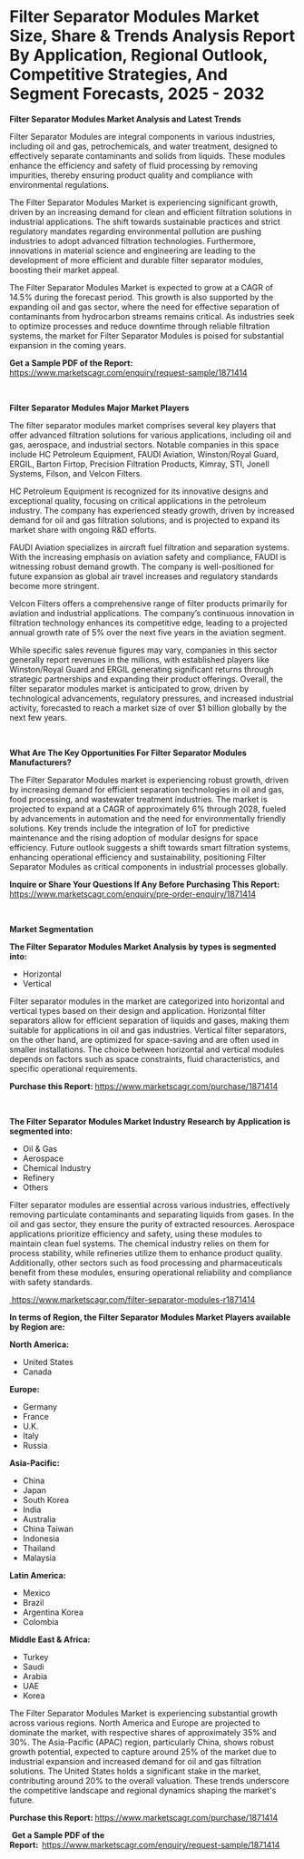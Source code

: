 <p><h1>Filter Separator Modules Market Size, Share & Trends Analysis Report By Application, Regional Outlook, Competitive Strategies, And Segment Forecasts, 2025 - 2032</h1></p><p><strong>Filter Separator Modules Market Analysis and Latest Trends</strong></p>
<p><p>Filter Separator Modules are integral components in various industries, including oil and gas, petrochemicals, and water treatment, designed to effectively separate contaminants and solids from liquids. These modules enhance the efficiency and safety of fluid processing by removing impurities, thereby ensuring product quality and compliance with environmental regulations.</p><p>The Filter Separator Modules Market is experiencing significant growth, driven by an increasing demand for clean and efficient filtration solutions in industrial applications. The shift towards sustainable practices and strict regulatory mandates regarding environmental pollution are pushing industries to adopt advanced filtration technologies. Furthermore, innovations in material science and engineering are leading to the development of more efficient and durable filter separator modules, boosting their market appeal.</p><p>The Filter Separator Modules Market is expected to grow at a CAGR of 14.5% during the forecast period. This growth is also supported by the expanding oil and gas sector, where the need for effective separation of contaminants from hydrocarbon streams remains critical. As industries seek to optimize processes and reduce downtime through reliable filtration systems, the market for Filter Separator Modules is poised for substantial expansion in the coming years.</p></p>
<p><strong>Get a Sample PDF of the Report:&nbsp;</strong> <a href="https://www.marketscagr.com/enquiry/request-sample/1871414?utm_campaign=2792&utm_medium=2&utm_source=Github&utm_content=ia&utm_term=12042025&utm_id=filter-separator-modules">https://www.marketscagr.com/enquiry/request-sample/1871414</a></p>
<p>&nbsp;</p>
<p><strong>Filter Separator Modules Major Market Players</strong></p>
<p><p>The filter separator modules market comprises several key players that offer advanced filtration solutions for various applications, including oil and gas, aerospace, and industrial sectors. Notable companies in this space include HC Petroleum Equipment, FAUDI Aviation, Winston/Royal Guard, ERGIL, Barton Firtop, Precision Filtration Products, Kimray, STI, Jonell Systems, Filson, and Velcon Filters.</p><p>HC Petroleum Equipment is recognized for its innovative designs and exceptional quality, focusing on critical applications in the petroleum industry. The company has experienced steady growth, driven by increased demand for oil and gas filtration solutions, and is projected to expand its market share with ongoing R&D efforts.</p><p>FAUDI Aviation specializes in aircraft fuel filtration and separation systems. With the increasing emphasis on aviation safety and compliance, FAUDI is witnessing robust demand growth. The company is well-positioned for future expansion as global air travel increases and regulatory standards become more stringent.</p><p>Velcon Filters offers a comprehensive range of filter products primarily for aviation and industrial applications. The company’s continuous innovation in filtration technology enhances its competitive edge, leading to a projected annual growth rate of 5% over the next five years in the aviation segment.</p><p>While specific sales revenue figures may vary, companies in this sector generally report revenues in the millions, with established players like Winston/Royal Guard and ERGIL generating significant returns through strategic partnerships and expanding their product offerings. Overall, the filter separator modules market is anticipated to grow, driven by technological advancements, regulatory pressures, and increased industrial activity, forecasted to reach a market size of over $1 billion globally by the next few years.</p></p>
<p>&nbsp;</p>
<p><strong>What Are The Key Opportunities For Filter Separator Modules Manufacturers?</strong></p>
<p><p>The Filter Separator Modules market is experiencing robust growth, driven by increasing demand for efficient separation technologies in oil and gas, food processing, and wastewater treatment industries. The market is projected to expand at a CAGR of approximately 6% through 2028, fueled by advancements in automation and the need for environmentally friendly solutions. Key trends include the integration of IoT for predictive maintenance and the rising adoption of modular designs for space efficiency. Future outlook suggests a shift towards smart filtration systems, enhancing operational efficiency and sustainability, positioning Filter Separator Modules as critical components in industrial processes globally.</p></p>
<p><strong>Inquire or Share Your Questions If Any Before Purchasing This Report:</strong> <a href="https://www.marketscagr.com/enquiry/pre-order-enquiry/1871414?utm_campaign=2792&utm_medium=2&utm_source=Github&utm_content=ia&utm_term=12042025&utm_id=filter-separator-modules">https://www.marketscagr.com/enquiry/pre-order-enquiry/1871414</a></p>
<p>&nbsp;</p>
<p><strong>Market Segmentation</strong></p>
<p><strong>The Filter Separator Modules Market Analysis by types is segmented into:</strong></p>
<p><ul><li>Horizontal</li><li>Vertical</li></ul></p>
<p><p>Filter separator modules in the market are categorized into horizontal and vertical types based on their design and application. Horizontal filter separators allow for efficient separation of liquids and gases, making them suitable for applications in oil and gas industries. Vertical filter separators, on the other hand, are optimized for space-saving and are often used in smaller installations. The choice between horizontal and vertical modules depends on factors such as space constraints, fluid characteristics, and specific operational requirements.</p></p>
<p><strong>Purchase this Report:&nbsp;</strong><a href="https://www.marketscagr.com/purchase/1871414?utm_campaign=2792&utm_medium=2&utm_source=Github&utm_content=ia&utm_term=12042025&utm_id=filter-separator-modules">https://www.marketscagr.com/purchase/1871414</a></p>
<p>&nbsp;</p>
<p><strong>The Filter Separator Modules Market Industry Research by Application is segmented into:</strong></p>
<p><ul><li>Oil & Gas</li><li>Aerospace</li><li>Chemical Industry</li><li>Refinery</li><li>Others</li></ul></p>
<p><p>Filter separator modules are essential across various industries, effectively removing particulate contaminants and separating liquids from gases. In the oil and gas sector, they ensure the purity of extracted resources. Aerospace applications prioritize efficiency and safety, using these modules to maintain clean fuel systems. The chemical industry relies on them for process stability, while refineries utilize them to enhance product quality. Additionally, other sectors such as food processing and pharmaceuticals benefit from these modules, ensuring operational reliability and compliance with safety standards.</p></p>
<p><a href="https://www.marketscagr.com/filter-separator-modules-r1871414?utm_campaign=2792&utm_medium=2&utm_source=Github&utm_content=ia&utm_term=12042025&utm_id=filter-separator-modules">&nbsp;https://www.marketscagr.com/filter-separator-modules-r1871414</a></p>
<p><strong>In terms of Region, the Filter Separator Modules Market Players available by Region are:</strong></p>
<p>
    <p> <strong> North America: </strong>
        <ul>
            <li>United States</li>
            <li>Canada</li>
        </ul>
        </p> 
    <p> <strong> Europe: </strong>
        <ul>
            <li>Germany</li>
            <li>France</li>
            <li>U.K.</li>
            <li>Italy</li>
            <li>Russia</li>
        </ul>
        </p> 
    <p> <strong> Asia-Pacific: </strong>
        <ul>
            <li>China</li>
            <li>Japan</li>
            <li>South Korea</li>
            <li>India</li>
            <li>Australia</li>
            <li>China Taiwan</li>
            <li>Indonesia</li>
            <li>Thailand</li>
            <li>Malaysia</li>
        </ul>
        </p> 
    <p> <strong> Latin America: </strong>
        <ul>
            <li>Mexico</li>
            <li>Brazil</li>
            <li>Argentina Korea</li>
            <li>Colombia</li>
        </ul>
        </p> 
    <p> <strong> Middle East & Africa: </strong>
        <ul>
            <li>Turkey</li>
            <li>Saudi</li>
            <li>Arabia</li>
            <li>UAE</li>
            <li>Korea</li>
        </ul>
    </p>
    </p>
<p><p>The Filter Separator Modules Market is experiencing substantial growth across various regions. North America and Europe are projected to dominate the market, with respective shares of approximately 35% and 30%. The Asia-Pacific (APAC) region, particularly China, shows robust growth potential, expected to capture around 25% of the market due to industrial expansion and increased demand for oil and gas filtration solutions. The United States holds a significant stake in the market, contributing around 20% to the overall valuation. These trends underscore the competitive landscape and regional dynamics shaping the market's future.</p></p>
<p><strong>Purchase this Report: </strong><a href="https://www.marketscagr.com/purchase/1871414?utm_campaign=2792&utm_medium=2&utm_source=Github&utm_content=ia&utm_term=12042025&utm_id=filter-separator-modules">https://www.marketscagr.com/purchase/1871414</a></p>
<p>&nbsp;<strong>Get a Sample PDF of the Report:&nbsp;&nbsp;</strong><a href="https://www.marketscagr.com/enquiry/request-sample/1871414?utm_campaign=2792&utm_medium=2&utm_source=Github&utm_content=ia&utm_term=12042025&utm_id=filter-separator-modules">https://www.marketscagr.com/enquiry/request-sample/1871414</a></p>
<p><strong></strong></p>
<p><p></p><p></p><p></p></p>